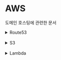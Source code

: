 # AWS

도메인 호스팅에 관련한 문서

<details>
<summary>Route53</summary>

## Route53 서비스 페이지에서 호스팅 영역을 추가한다.

<img width="1200" alt="001" src="https://github.com/Hansan529/AWS/assets/115819770/51c54a28-328f-445a-8e3d-fb591a3cd8ed" />

<img width="845" alt="002" src="https://github.com/Hansan529/AWS/assets/115819770/b1e7bf2b-ea93-4e48-97a4-c967769a687b" />  

사용하고자 하는 도메인의 주소와 일치시켜야 한다.

</details>

<br />

<details>
<summary>S3</summary>

## S3 서비스 페이지에서 버킷을 만들기

<img width="815" alt="003" src="https://github.com/Hansan529/AWS/assets/115819770/98392d13-8d48-4969-a370-885d8bcb926b" />

버킷 이름도 마찬가지로 도메인의 주소와 일치해야 한다.

<img width="819" alt="004" src="https://github.com/Hansan529/AWS/assets/115819770/a90452c8-764d-47fa-b401-75b1bdc6a0c8" />

기본값은 체크가 되어 있는데, 체크를 해제해준다.

생성 완료 후, 해당 버킷에 접속해 **속성** 탭에서 아래로 스크롤 후, 정적 웹 사이트 호스팅을 활성화 시켜준다.

<img width="831" alt="005" src="https://github.com/Hansan529/AWS/assets/115819770/0e7091fc-b812-4141-bbba-c1657fd5599d" />

별도의 오류 문서가 없다면, 인덱스 문서와 동일하게 index.html로 설정 해주었다.

다음으로, **권한** 탭에서 버킷 정책을 설정한다.

[버킷 정책 생성 사이트](https://awspolicygen.s3.amazonaws.com/policygen.html) 를 통해 쉽게 생성 가능하다.

    {
        "Version": "2012-10-17",
        "Statement": [
            {
                "Sid": "PublicReadGetObject",
                "Effect": "Allow",
                "Principal": "*",
                "Action": "s3:GetObject",
                "Resource": "arn:aws:s3:::{도메인 주소}/*"
            }
        ]
    }

도메인 주소를 수정하면 된다.

Route53의 호스팅 영역에서 레코드를 생성하여

<img width="1102" alt="006" src="https://github.com/Hansan529/AWS/assets/115819770/fb49f4a1-0a5e-493f-83c9-a754624b5719" />

- 레코드 유형 "A - IPv4 주소 및 일부 AWS 리소스로 트래픽 라우팅"
- 별칭 Toggle
- 트래픽 라우팅 대상 "S3 웹 사이트 엔드포인트에 대한 별칭"
- 버킷 생성한 리전 선택
- 버킷 선택

생성 후, S3 버킷에서 객체를 업로드하면 해당 도메인에 업로드한 객체를 볼 수 있다.

</details>

<br />

<details>
<summary>Lambda</summary>

## Lambda 함수

사용자 지정 함수 이름을 설정하주고, 함수를 생성한다.

<img width="1636" alt="007" src="https://github.com/Hansan529/AWS/assets/115819770/70e6d86a-3eda-4faa-8122-0480e6070d96" />

모니터링에서 `CloudWatch Logs 보기`가 있는데, 해당 로그 스트림에서 실행 로그를 볼 수 있다.

코드를 원하는대로 수정한 후 API Gateway 작업을 진행한다.

</details>